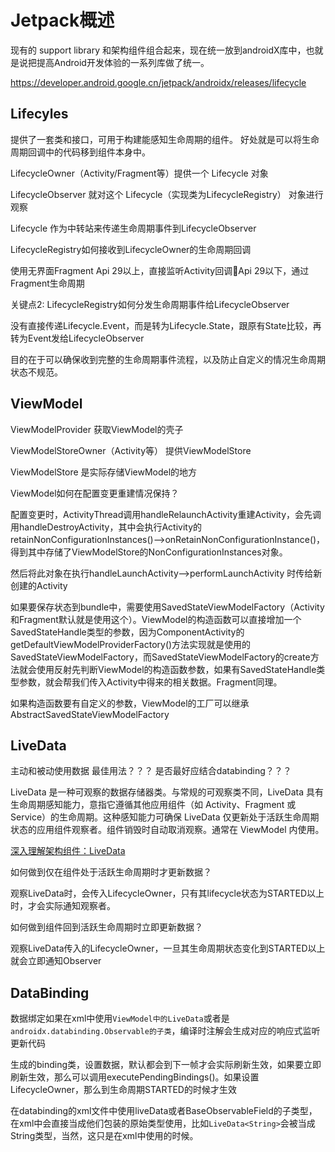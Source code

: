 # Jetpack概述
现有的 support library 和架构组件组合起来，现在统一放到androidX库中，也就是说把提高Android开发体验的一系列库做了统一。

https://developer.android.google.cn/jetpack/androidx/releases/lifecycle

## Lifecyles

提供了一套类和接口，可用于构建能感知生命周期的组件。
好处就是可以将生命周期回调中的代码移到组件本身中。

LifecycleOwner（Activity/Fragment等）提供一个 Lifecycle 对象

LifecycleObserver 就对这个 Lifecycle（实现类为LifecycleRegistry） 对象进行观察

Lifecycle 作为中转站来传递生命周期事件到LifecycleObserver

LifecycleRegistry如何接收到LifecycleOwner的生命周期回调

使用无界面Fragment
Api 29以上，直接监听Activity回调Api 29以下，通过Fragment生命周期


关键点2: 
LifecycleRegistry如何分发生命周期事件给LifecycleObserver

没有直接传递Lifecycle.Event，而是转为Lifecycle.State，跟原有State比较，再转为Event发给LifecycleObserver

目的在于可以确保收到完整的生命周期事件流程，以及防止自定义的情况生命周期状态不规范。


## ViewModel
ViewModelProvider 获取ViewModel的壳子

ViewModelStoreOwner（Activity等） 提供ViewModelStore 

ViewModelStore 是实际存储ViewModel的地方


ViewModel如何在配置变更重建情况保持？
 
配置变更时，ActivityThread调用handleRelaunchActivity重建Activity，会先调用handleDestroyActivity，其中会执行Activity的retainNonConfigurationInstances()-->onRetainNonConfigurationInstance()，
得到其中存储了ViewModelStore的NonConfigurationInstances对象。

然后将此对象在执行handleLaunchActivity-->performLaunchActivity 时传给新创建的Activity

如果要保存状态到bundle中，需要使用SavedStateViewModelFactory（Activity和Fragment默认就是使用这个）。ViewModel的构造函数可以直接增加一个SavedStateHandle类型的参数，因为ComponentActivity的getDefaultViewModelProviderFactory()方法实现就是使用的SavedStateViewModelFactory，而SavedStateViewModelFactory的create方法就会使用反射先判断ViewModel的构造函数参数，如果有SavedStateHandle类型参数，就会帮我们传入Activity中得来的相关数据。Fragment同理。

如果构造函数要有自定义的参数，ViewModel的工厂可以继承AbstractSavedStateViewModelFactory

## LiveData
主动和被动使用数据 最佳用法？？？  是否最好应结合databinding？？？

LiveData 是一种可观察的数据存储器类。与常规的可观察类不同，LiveData 具有生命周期感知能力，意指它遵循其他应用组件（如 Activity、Fragment 或 Service）的生命周期。这种感知能力可确保 LiveData 仅更新处于活跃生命周期状态的应用组件观察者。组件销毁时自动取消观察。通常在 ViewModel 内使用。

[深入理解架构组件：LiveData](https://github.com/googlesamples/android-sunflower)

如何做到仅在组件处于活跃生命周期时才更新数据？

观察LiveData时，会传入LifecycleOwner，只有其lifecycle状态为STARTED以上时，才会实际通知观察者。


如何做到组件回到活跃生命周期时立即更新数据？

观察LiveData传入的LifecycleOwner，一旦其生命周期状态变化到STARTED以上就会立即通知Observer

## DataBinding
数据绑定如果在xml中使用`ViewModel中的LiveData`或者是`androidx.databinding.Observable的子类`，编译时注解会生成对应的响应式监听更新代码

生成的binding类，设置数据，默认都会到下一帧才会实际刷新生效，如果要立即刷新生效，那么可以调用executePendingBindings()。如果设置LifecycleOwner，那么到生命周期STARTED的时候才生效

在databinding的xml文件中使用liveData或者BaseObservableField的子类型，在xml中会直接当成他们包装的原始类型使用，比如`LiveData<String>`会被当成String类型，当然，这只是在xml中使用的时候。